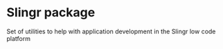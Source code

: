 # Slingr package
Set of utilities to help with application development in the Slingr low code platform
